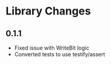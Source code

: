 # Library Changes

## 0.1.1
  * Fixed issue with WriteBit logic
  * Converted tests to use testify/assert
